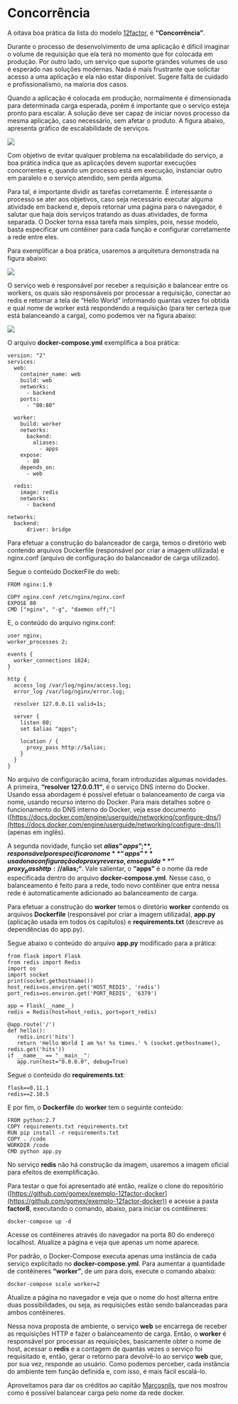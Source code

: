 # Concorrência

A oitava boa prática da lista do modelo [12factor](http://12factor.net/pt_br), é **“Concorrência”**.

Durante o processo de desenvolvimento de uma aplicação é difícil imaginar o volume de requisição que ela terá no momento que for colocada em produção. Por outro lado, um serviço que suporte grandes volumes de uso é esperado nas soluções modernas. Nada é mais frustrante que solicitar acesso a uma aplicação e ela não estar disponível. Sugere falta de cuidado e profissionalismo, na maioria dos casos.

Quando a aplicação é colocada em produção, normalmente é dimensionada para determinada carga esperada, porém é importante que o serviço esteja pronto para escalar. A solução deve ser capaz de iniciar novos processo da mesma aplicação, caso necessário, sem afetar o produto. A figura abaixo, apresenta gráfico de escalabilidade de serviços.

![](images/concorrencia1.png)

Com objetivo de evitar qualquer problema na escalabilidade do serviço, a boa prática indica que as aplicações devem suportar execuções concorrentes e, quando um processo está em execução, instanciar outro em paralelo e o serviço atendido, sem perda alguma.

Para tal, é importante dividir as tarefas corretamente. É interessante o processo se ater aos objetivos, caso seja necessário executar alguma atividade em backend e, depois retornar uma página para o navegador, é salutar que haja dois serviços tratando as duas atividades, de forma separada. O Docker torna essa tarefa mais simples, pois, nesse modelo, basta especificar um contêiner para cada função e configurar corretamente a rede entre eles.

Para exemplificar a boa prática, usaremos a arquitetura demonstrada na figura abaixo:

![](images/concorrencia2.png)

O serviço web é responsável por receber a requisição e balancear entre os workers, os quais são responsáveis por processar a requisição, conectar ao redis e retornar a tela de “Hello World” informando quantas vezes foi obtida e qual nome de worker está respondendo a requisição (para ter certeza que está balanceando a carga), como podemos ver na figura abaixo:

![](images/concorrencia3.png)

O arquivo **docker-compose.yml** exemplifica a boa prática:

```
version: "2"
services:
  web:
    container_name: web
    build: web
    networks:
      - backend
    ports:
      - "80:80"

  worker:
    build: worker
    networks:
      backend:
        aliases:
          - apps
    expose:
      - 80
    depends_on:
      - web

  redis:
    image: redis
    networks:
      - backend

networks:
  backend:
      driver: bridge
```

Para efetuar a construção do balanceador de carga, temos o diretório web contendo arquivos Dockerfile (responsável por criar a imagem utilizada) e nginx.conf (arquivo de configuração do balanceador de carga utilizado).

Segue o conteúdo DockerFile do web:

```
FROM nginx:1.9

COPY nginx.conf /etc/nginx/nginx.conf
EXPOSE 80
CMD ["nginx", "-g", "daemon off;"]
```

E, o conteúdo do arquivo nginx.conf:

```
user nginx;
worker_processes 2;

events {
  worker_connections 1024;
}

http {
  access_log /var/log/nginx/access.log;
  error_log /var/log/nginx/error.log;

  resolver 127.0.0.11 valid=1s;

  server {
    listen 80;
    set $alias "apps";

    location / {
      proxy_pass http://$alias;
    }
  }
}
```

No arquivo de configuração acima, foram introduzidas algumas novidades. A primeira, **“resolver 127.0.0.11“**, é o serviço DNS interno do Docker. Usando essa abordagem é possível efetuar o balanceamento de carga via nome, usando recurso interno do Docker. Para mais detalhes sobre o funcionamento do DNS interno do Docker, veja esse documento ([https://docs.docker.com/engine/userguide/networking/configure-dns/](https://docs.docker.com/engine/userguide/networking/configure-dns/)) (apenas em inglês).

A segunda novidade, função set **$alias “apps”;**, responsável por especificar o nome **“apps”** usado na configuração do proxy reverso, em seguida **“proxy_pass http://$alias;“**. Vale salientar, o **“apps”** é o nome da rede especificada dentro do arquivo **docker-compose.yml**. Nesse caso, o balanceamento é feito para a rede, todo novo contêiner que entra nessa rede é automaticamente adicionado ao balanceamento de carga.

Para efetuar a construção do **worker** temos o diretório **worker**  contendo os arquivos **Dockerfile** (responsável por criar a imagem utilizada), **app.py** (aplicação usada em todos os capítulos) e **requirements.txt** (descreve as dependências do app.py).

Segue abaixo o conteúdo do arquivo **app.py** modificado para a prática:

```
from flask import Flask
from redis import Redis
import os
import socket
print(socket.gethostname())
host_redis=os.environ.get('HOST_REDIS', 'redis')
port_redis=os.environ.get('PORT_REDIS', '6379')

app = Flask(__name__)
redis = Redis(host=host_redis, port=port_redis)

@app.route('/')
def hello():
   redis.incr('hits')
   return 'Hello World I am %s! %s times.' % (socket.gethostname(), redis.get('hits'))
if __name__ == "__main__":
   app.run(host="0.0.0.0", debug=True)
```

Segue o conteúdo do **requirements.txt**:

```
flask==0.11.1
redis==2.10.5
```

E por fim, o **Dockerfile** do **worker** tem o seguinte conteúdo:

```
FROM python:2.7
COPY requirements.txt requirements.txt
RUN pip install -r requirements.txt
COPY . /code
WORKDIR /code
CMD python app.py
```

No serviço **redis** não há construção da imagem, usaremos a imagem oficial para efeitos de exemplificação.

Para testar o que foi apresentado até então, realize o clone do repositório ([https://github.com/gomex/exemplo-12factor-docker](https://github.com/gomex/exemplo-12factor-docker)) e acesse a pasta **factor8**, executando o comando, abaixo, para iniciar os contêineres:

```
docker-compose up -d
```

Acesse os contêineres através do navegador na porta 80 do endereço localhost. Atualize a página e veja que apenas um nome aparece.

Por padrão, o Docker-Compose executa apenas uma instância de cada serviço explicitado no **docker-compose.yml**. Para aumentar a quantidade de contêineres **“worker”**, de um para dois, execute o comando abaixo:

```
docker-compose scale worker=2
```

Atualize a página no navegador e veja que o nome do host alterna entre duas possibilidades, ou seja, as requisições estão sendo balanceadas para ambos contêineres.

Nessa nova proposta de ambiente, o serviço **web** se encarrega de receber as requisições HTTP e fazer o balanceamento de carga. Então, o **worker** é responsável por processar as requisições, basicamente obter o nome de host, acessar o **redis** e a contagem de quantas vezes o serviço foi requisitado e, então, gerar o retorno para devolvê-lo ao serviço **web** que, por sua vez, responde ao usuário. Como podemos perceber, cada instância do ambiente tem função definida e, com isso, é mais fácil escalá-lo.

Aproveitamos para dar os créditos ao capitão [Marcosnils](https://twitter.com/marcosnils), que nos mostrou como é possível balancear carga pelo nome da rede docker.
